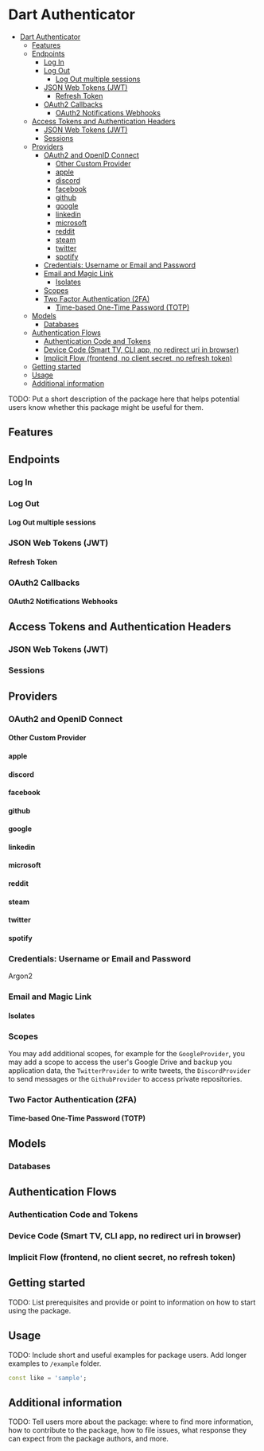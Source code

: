 <!-- 
This README describes the package. If you publish this package to pub.dev,
this README's contents appear on the landing page for your package.

For information about how to write a good package README, see the guide for
[writing package pages](https://dart.dev/guides/libraries/writing-package-pages). 

For general information about developing packages, see the Dart guide for
[creating packages](https://dart.dev/guides/libraries/create-library-packages)
and the Flutter guide for
[developing packages and plugins](https://flutter.dev/developing-packages). 
-->

# Dart Authenticator

- [Dart Authenticator](#dart-authenticator)
  - [Features](#features)
  - [Endpoints](#endpoints)
    - [Log In](#log-in)
    - [Log Out](#log-out)
      - [Log Out multiple sessions](#log-out-multiple-sessions)
    - [JSON Web Tokens (JWT)](#json-web-tokens-jwt)
      - [Refresh Token](#refresh-token)
    - [OAuth2 Callbacks](#oauth2-callbacks)
      - [OAuth2 Notifications Webhooks](#oauth2-notifications-webhooks)
  - [Access Tokens and Authentication Headers](#access-tokens-and-authentication-headers)
    - [JSON Web Tokens (JWT)](#json-web-tokens-jwt-1)
    - [Sessions](#sessions)
  - [Providers](#providers)
    - [OAuth2 and OpenID Connect](#oauth2-and-openid-connect)
      - [Other Custom Provider](#other-custom-provider)
      - [apple](#apple)
      - [discord](#discord)
      - [facebook](#facebook)
      - [github](#github)
      - [google](#google)
      - [linkedin](#linkedin)
      - [microsoft](#microsoft)
      - [reddit](#reddit)
      - [steam](#steam)
      - [twitter](#twitter)
      - [spotify](#spotify)
    - [Credentials: Username or Email and Password](#credentials-username-or-email-and-password)
    - [Email and Magic Link](#email-and-magic-link)
      - [Isolates](#isolates)
    - [Scopes](#scopes)
    - [Two Factor Authentication (2FA)](#two-factor-authentication-2fa)
      - [Time-based One-Time Password (TOTP)](#time-based-one-time-password-totp)
  - [Models](#models)
    - [Databases](#databases)
  - [Authentication Flows](#authentication-flows)
    - [Authentication Code and Tokens](#authentication-code-and-tokens)
    - [Device Code (Smart TV, CLI app, no redirect uri in browser)](#device-code-smart-tv-cli-app-no-redirect-uri-in-browser)
    - [Implicit Flow (frontend, no client secret, no refresh token)](#implicit-flow-frontend-no-client-secret-no-refresh-token)
  - [Getting started](#getting-started)
  - [Usage](#usage)
  - [Additional information](#additional-information)


TODO: Put a short description of the package here that helps potential users
know whether this package might be useful for them.

## Features


## Endpoints

### Log In

### Log Out

#### Log Out multiple sessions


### JSON Web Tokens (JWT)

#### Refresh Token


### OAuth2 Callbacks

#### OAuth2 Notifications Webhooks



## Access Tokens and Authentication Headers

### JSON Web Tokens (JWT)

### Sessions



## Providers

### OAuth2 and OpenID Connect

#### Other Custom Provider
#### apple
#### discord
#### facebook
#### github
#### google
#### linkedin
#### microsoft
#### reddit
#### steam
#### twitter
#### spotify


### Credentials: Username or Email and Password

Argon2

### Email and Magic Link


#### Isolates

### Scopes

You may add additional scopes, for example for the `GoogleProvider`, you may add a scope to access the user's  Google Drive and backup you application data, the `TwitterProvider` to write tweets, the `DiscordProvider` to send messages or the `GithubProvider` to access private repositories.



### Two Factor Authentication (2FA)

#### Time-based One-Time Password (TOTP)



## Models

### Databases



## Authentication Flows

### Authentication Code and Tokens

### Device Code (Smart TV, CLI app, no redirect uri in browser)

### Implicit Flow (frontend, no client secret, no refresh token)



## Getting started

TODO: List prerequisites and provide or point to information on how to
start using the package.

## Usage

TODO: Include short and useful examples for package users. Add longer examples
to `/example` folder. 

```dart
const like = 'sample';
```

## Additional information

TODO: Tell users more about the package: where to find more information, how to 
contribute to the package, how to file issues, what response they can expect 
from the package authors, and more.
